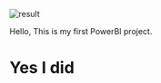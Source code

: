 ![result](https://github.com/user-attachments/assets/a1f3a6f1-b6be-4ef3-ab9f-292585122d90)

Hello, This is my first PowerBI project.
<h1>Yes I did</h1>
